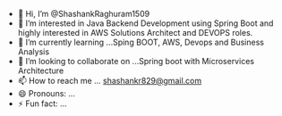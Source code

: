 - 👋 Hi, I’m @ShashankRaghuram1509
- 👀 I’m interested in Java Backend Development using Spring Boot and highly interested in AWS Solutions Architect and DEVOPS roles.
- 🌱 I’m currently learning ...Sping BOOT, AWS, Devops and Business Analysis
- 💞️ I’m looking to collaborate on ...Spring boot with Microservices Architecture
- 📫 How to reach me ... shashankr829@gmail.com
- 😄 Pronouns: ...
- ⚡ Fun fact: ...

<!---
ShashankRaghuram1509/ShashankRaghuram1509 is a ✨ special ✨ repository because its `README.md` (this file) appears on your GitHub profile.
You can click the Preview link to take a look at your changes.
--->
